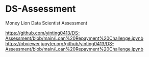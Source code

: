 # DS-Assessment
Money Lion Data Scientist Assessment

https://github.com/yinting0413/DS-Assessment/blob/main/Loan%20Repayment%20Challenge.ipynb
https://nbviewer.jupyter.org/github/yinting0413/DS-Assessment/blob/main/Loan%20Repayment%20Challenge.ipynb
